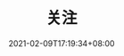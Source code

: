 ---
title: "关注"
date: 2021-02-09T17:19:34+08:00
draft: false
format: page
## &#xe1e2;
themeColor: "#1e88e5"
## <i class="mdui-icon material-icons">turned_in</i>
## <i class="mdui-icon material-icons">&#xe8e6;</i>
coverIcon: "turned_in"
coverImage: https://cdn.jsdelivr.net/gh/niqingyang/blog-static@main/images/2021/04/20210410225435-headerbg_links.jpeg
## 链接配置文件名称
linksConfig: follows
## 禁止评论
comment: false
---